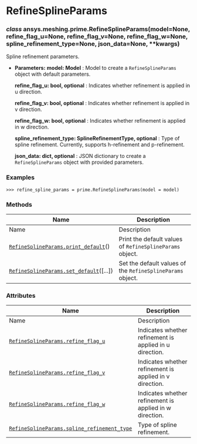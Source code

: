 # RefineSplineParams

<a id="ansys.meshing.prime.RefineSplineParams"></a>

### *class* ansys.meshing.prime.RefineSplineParams(model=None, refine_flag_u=None, refine_flag_v=None, refine_flag_w=None, spline_refinement_type=None, json_data=None, \*\*kwargs)

Spline refinement parameters.

* **Parameters:**
  **model: Model**
  : Model to create a `RefineSplineParams` object with default parameters.

  **refine_flag_u: bool, optional**
  : Indicates whether refinement is applied in u direction.

  **refine_flag_v: bool, optional**
  : Indicates whether refinement is applied in v direction.

  **refine_flag_w: bool, optional**
  : Indicates whether refinement is applied in w direction.

  **spline_refinement_type: SplineRefinementType, optional**
  : Type of spline refinement. Currently, supports h-refinement and p-refinement.

  **json_data: dict, optional**
  : JSON dictionary to create a `RefineSplineParams` object with provided parameters.

### Examples

```pycon
>>> refine_spline_params = prime.RefineSplineParams(model = model)
```

<!-- !! processed by numpydoc !! -->

### Methods

| Name | Description |
|--------------------------------------------------------------------------------------------------------------------------------------------------------|------------------------------------------------------------|
| Name | Description |
| [`RefineSplineParams.print_default`](ansys.meshing.prime.RefineSplineParams.print_default.md#ansys.meshing.prime.RefineSplineParams.print_default)()   | Print the default values of `RefineSplineParams` object.   |
| [`RefineSplineParams.set_default`](ansys.meshing.prime.RefineSplineParams.set_default.md#ansys.meshing.prime.RefineSplineParams.set_default)([...])    | Set the default values of the `RefineSplineParams` object. |

### Attributes

| Name | Description |
|-------------------------------------------------------------------------------------------------------------------------------------------------------------------------------|-----------------------------------------------------------|
| Name | Description |
| [`RefineSplineParams.refine_flag_u`](ansys.meshing.prime.RefineSplineParams.refine_flag_u.md#ansys.meshing.prime.RefineSplineParams.refine_flag_u)                            | Indicates whether refinement is applied in u direction.   |
| [`RefineSplineParams.refine_flag_v`](ansys.meshing.prime.RefineSplineParams.refine_flag_v.md#ansys.meshing.prime.RefineSplineParams.refine_flag_v)                            | Indicates whether refinement is applied in v direction.   |
| [`RefineSplineParams.refine_flag_w`](ansys.meshing.prime.RefineSplineParams.refine_flag_w.md#ansys.meshing.prime.RefineSplineParams.refine_flag_w)                            | Indicates whether refinement is applied in w direction.   |
| [`RefineSplineParams.spline_refinement_type`](ansys.meshing.prime.RefineSplineParams.spline_refinement_type.md#ansys.meshing.prime.RefineSplineParams.spline_refinement_type) | Type of spline refinement.                                |
<!-- vale on -->